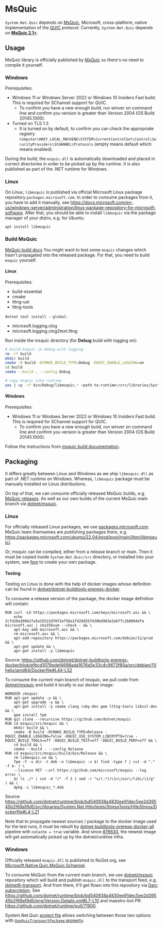 # MsQuic

`System.Net.Quic` depends on [MsQuic](https://github.com/microsoft/msquic), Microsoft, cross-platform, native implementation of the [QUIC](https://datatracker.ietf.org/wg/quic/about/) protocol.
Currently, `System.Net.Quic` depends on [**MsQuic 2.1+**](https://github.com/microsoft/msquic/tree/release/2.1).

## Usage

MsQuic library is officially published by [MsQuic](https://github.com/microsoft/msquic) so there's no need to compile it yourself.

### Windows
Prerequisites:
- Windows 11 or Windows Server 2022 or Windows 10 Insiders Fast build. This is required for SChannel support for QUIC.
  - To confirm you have a new enough build, run winver on command line and confirm you version is greater than Version 2004 (OS Build 20145.1000).
- Turned on TLS 1.3
  - It is turned on by default, to confirm you can check the appropriate registry `Computer\HKEY_LOCAL_MACHINE\SYSTEM\CurrentControlSet\Control\SecurityProviders\SCHANNEL\Protocols` (empty means default which means enabled).

During the build, the `msquic.dll` is automatically downloaded and placed in correct directories in order to be picked up by the runtime. It is also published as part of the .NET runtime for Windows.

### Linux

On Linux, `libmsquic` is published via official Microsoft Linux package repository `packages.microsoft.com`. In order to consume packages from it, you have to add it manually, see https://docs.microsoft.com/en-us/windows-server/administration/linux-package-repository-for-microsoft-software. After that, you should be able to install `libmsquic` via the package manager of your distro, e.g. for Ubuntu:
```
apt install libmsquic
```

### Build MsQuic

[MsQuic build docs](https://github.com/microsoft/msquic/blob/main/docs/BUILD.md)
You might want to test some `msquic` changes which hasn't propagated into the released package. For that, you need to build `msquic` yourself.

#### Linux
Prerequisites:
- build-essential
- cmake
- lttng-ust
- lttng-tools

`dotnet tool install --global`:
- microsoft.logging.clog
- microsoft.logging.clog2text.lttng

Run inside the msquic directory (for **Debug** build with logging on):
```bash
# build msquic in debug with logging
rm -rf build
mkdir build
cmake -B build -DCMAKE_BUILD_TYPE=Debug -DQUIC_ENABLE_LOGGING=on
cd build
cmake --build . --config Debug

# copy msquic into runtime
yes | cp -rf bin/Debug/libmsquic.* <path-to-runtime>/src/libraries/System.Net.Quic/src/
```

#### Windows
Prerequisites:
- Windows 11 or Windows Server 2022 or Windows 10 Insiders Fast build. This is required for SChannel support for QUIC.
  - To confirm you have a new enough build, run winver on command line and confirm you version is greater than Version 2004 (OS Build 20145.1000).

Follow the instructions from [msquic build documentation](https://github.com/microsoft/msquic/blob/main/docs/BUILD.md).

## Packaging

It differs greatly between Linux and Windows as we ship `libmsquic.dll` as part of .NET runtime on Windows. Whereas, `libmsquic` package must be manually installed on Linux distributions.

On top of that, we can consume officially released MsQuic builds, e.g. [MsQuic releases](https://github.com/microsoft/msquic/releases). As well as our own builds of the current MsQuic main branch via [dotnet/msquic](https://github.com/dotnet/msquic).

### Linux

For officially released Linux packages, we use [packages.microsoft.com](https://packages.microsoft.com/). MsQuic team themselves are publishing packages there, e.g. https://packages.microsoft.com/ubuntu/22.04/prod/pool/main/libm/libmsquic/.

Or, msquic can be compiled, either from a release branch or main. Then it must be copied inside `System.Net.Quic/src` directory, or installed into your system, see [fpm](https://github.com/jordansissel/fpm) to create your own package.

#### Testing

Testing on Linux is done with the help of docker images whose definition can be found in [dotnet/dotnet-buildtools-prereqs-docker](https://github.com/dotnet/dotnet-buildtools-prereqs-docker).

To consume a release version of the package, the docker image definition will contain:
```docker
RUN curl -LO https://packages.microsoft.com/keys/microsoft.asc && \
    echo 2cfd20a306b2fa5e25522d78f2ef50a1f429d35fd30bd983e2ebffc2b80944fa microsoft.asc | sha256sum --check - && \
    apt-key add microsoft.asc && \
    rm microsoft.asc && \
    apt-add-repository https://packages.microsoft.com/debian/11/prod && \
    apt-get update && \
    apt-get install -y libmsquic
```
Source: https://github.com/dotnet/dotnet-buildtools-prereqs-docker/blob/efbcd1079edef4698ada1676a5e33c4c9672f85a/src/debian/11/helix/amd64/Dockerfile#L44-L52

To consume the current main branch of msquic, we pull code from [dotnet/msquic](https://github.com/dotnet/msquic) and build it locally in our docker image:
```docker
WORKDIR /msquic
RUN apt-get update -y && \
    apt-get upgrade -y && \
    apt-get install -y cmake clang ruby-dev gem lttng-tools libssl-dev && \
    gem install fpm
RUN git clone --recursive https://github.com/dotnet/msquic
RUN cd msquic/src/msquic && \
    mkdir build && \
    cmake -B build -DCMAKE_BUILD_TYPE=Release -DQUIC_ENABLE_LOGGING=false -DQUIC_USE_SYSTEM_LIBCRYPTO=true -DQUIC_BUILD_TOOLS=off -DQUIC_BUILD_TEST=off -DQUIC_BUILD_PERF=off && \
    cd build && \
    cmake --build . --config Release
RUN cd msquic/src/msquic/build/bin/Release && \
    rm libmsquic.so && \
    fpm -f -s dir -t deb -n libmsquic -v $( find -type f | cut -d "." -f 4- ) \
    --license MIT --url https://github.com/microsoft/msquic --log error \
    $( ls ./* | cut -d "/" -f 2 | sed -r "s/(.*)/\1=\/usr\/lib\/\1/g" ) && \
    dpkg -i libmsquic_*.deb
```

Source:
https://github.com/dotnet/runtime/blob/bd540938a4830ee91dec5ee2d39545b2f69a19d5/src/libraries/System.Net.Http/tests/StressTests/HttpStress/Dockerfile#L4-L21

Note that to propagate newest sources / package to the docker image used for the test runs, it must be rebuilt by [dotnet-buildtools-prereqs-docker-all](https://dev.azure.com/dnceng/internal/_build?definitionId=1183&_a=summary) pipeline with `noCache = true` variable. And since [#76630](https://github.com/dotnet/runtime/pull/76630), the newest image will get automatically picked up by the dotnet/runtime infra.

### Windows

Officially released `msquic.dll` is published to NuGet.org, see [Microsoft.Native.Quic.MsQuic.Schannel](https://www.nuget.org/packages/Microsoft.Native.Quic.MsQuic.Schannel).

To consume MsQuic from the current main branch, we use [dotnet/msquic](https://github.com/dotnet/msquic) repository which will build and publish `msquic.dll` to the transport feed, e.g. [dotnet8-transport](https://dev.azure.com/dnceng/public/_artifacts/feed/dotnet8-transport). And from there, it'll get flown into this repository via [Darc subscription](https://github.com/dotnet/arcade/blob/main/Documentation/Darc.md). See https://github.com/dotnet/runtime/blob/bd540938a4830ee91dec5ee2d39545b2f69a19d5/eng/Version.Details.xml#L7-L10 and maestro-bot PR: https://github.com/dotnet/runtime/pull/71900.


System.Net.Quic [project file](https://github.com/dotnet/runtime/blob/0304f1f5157a8280fa093bdfc7cfb8d9f62e016f/src/libraries/System.Net.Quic/src/System.Net.Quic.csproj) allows switching between those two options with [`UseQuicTransportPackage` property](https://github.com/dotnet/runtime/blob/0304f1f5157a8280fa093bdfc7cfb8d9f62e016f/src/libraries/System.Net.Quic/src/System.Net.Quic.csproj#L15).
